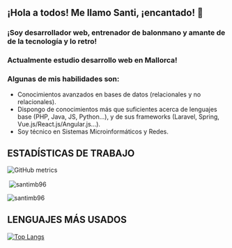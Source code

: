 ## ¡Hola a todos! Me llamo Santi, ¡encantado! 👋

### ¡Soy desarrollador web, entrenador de balonmano y amante de de la tecnología y lo retro!

### Actualmente estudio desarrollo web en Mallorca!

### Algunas de mis habilidades son:


- Conocimientos avanzados en bases de datos (relacionales y no relacionales).
- Dispongo de conocimientos más que suficientes acerca de lenguajes base (PHP, Java, JS, Python...), y de sus frameworks (Laravel, Spring, Vue.js/React.js/Angular.js...).
- Soy técnico en Sistemas Microinformáticos y Redes.


## ESTADÍSTICAS DE TRABAJO

![GitHub metrics](https://metrics.lecoq.io/santimb96)<br>



<p>&nbsp;<img align="center" src="https://github-readme-stats.vercel.app/api?username=santimb96&show_icons=true&locale=en&theme=dark" alt="santimb96" /></p>

<p><img align="center" src="https://github-readme-streak-stats.herokuapp.com/?user=santimb96&theme=dark" alt="santimb96" /></p>


## LENGUAJES MÁS USADOS

[![Top Langs](https://github-readme-stats.vercel.app/api/top-langs/?username=santimb96&theme=dark)](https://github.com/santimb96/github-readme-stats)



